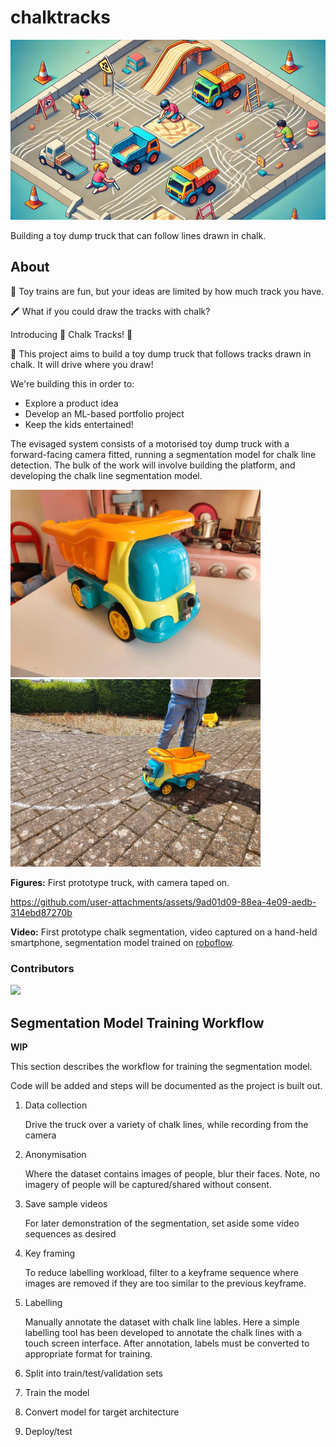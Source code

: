 # chalktracks

![Header image - children playing with dump trucks](doc/header_img.webp)

Building a toy dump truck that can follow lines drawn in chalk.

## About

🚂 Toy trains are fun, but your ideas are limited by how much track you have.

🖍️ What if you could draw the tracks with chalk? 

Introducing 🎉 Chalk Tracks! 🎉

🚚 This project aims to build a toy dump truck that follows tracks drawn in chalk. It will drive where you draw!

We're building this in order to:
* Explore a product idea
* Develop an ML-based portfolio project
* Keep the kids entertained!

The evisaged system consists of a motorised toy dump truck with a forward-facing camera fitted, running a segmentation model for chalk line detection. The bulk of the work will involve building the platform, and developing the chalk line segmentation model.

<img src="doc/20240627_172255.jpg" width="400"/> <img src="doc/20240707_152512.jpg" width="400"/> 

**Figures:** First prototype truck, with camera taped on. 
<br/>

https://github.com/user-attachments/assets/9ad01d09-88ea-4e09-aedb-314ebd87270b

**Video:** First prototype chalk segmentation, video captured on a hand-held smartphone, segmentation model trained on [roboflow](https://roboflow.com/).

### Contributors
<a href="https://github.com/chalktracks/chalktracks/graphs/contributors">
  <img src="https://contrib.rocks/image?repo=chalktracks/chalktracks" />
</a>

## Segmentation Model Training Workflow

**WIP**

This section describes the workflow for training the segmentation model. 

Code will be added and steps will be documented as the project is built out.

1) Data collection

    Drive the truck over a variety of chalk lines, while recording from the camera

1) Anonymisation 

    Where the dataset contains images of people, blur their faces. Note, no imagery of people will be captured/shared without consent.

1) Save sample videos

    For later demonstration of the segmentation, set aside some video sequences as desired

1) Key framing

    To reduce labelling workload, filter to a keyframe sequence where images are removed if they are too similar to the previous keyframe.

1) Labelling

    Manually annotate the dataset with chalk line lables. Here a simple labelling tool has been developed to annotate the chalk lines with a touch screen interface. After annotation, labels must be converted to appropriate format for training.

1) Split into train/test/validation sets

1) Train the model

1) Convert model for target architecture

1) Deploy/test





